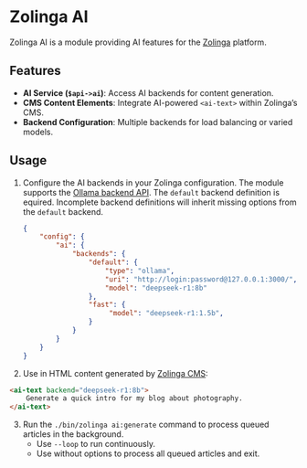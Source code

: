 # Zolinga AI

Zolinga AI is a module providing AI features for the [Zolinga](https://github.com/webdevelopers-eu/zolinga) platform.

## Features

- **AI Service (`$api->ai`)**: Access AI backends for content generation.  
- **CMS Content Elements**: Integrate AI-powered `<ai-text>` within Zolinga’s CMS.  
- **Backend Configuration**: Multiple backends for load balancing or varied models.  

## Usage

1. Configure the AI backends in your Zolinga configuration. The module supports the [Ollama backend API](https://ollama.com/download). The `default` backend definition is equired. Incomplete backend definitions will inherit missing options from the `default` backend.
   ```json
   {
       "config": {
           "ai": {
               "backends": {
                   "default": {
                       "type": "ollama",
                       "uri": "http://login:password@127.0.0.1:3000/",
                       "model": "deepseek-r1:8b"
                   },
                   "fast": {
                        "model": "deepseek-r1:1.5b",
                   }
               }
           }
       }
   }
   ```
2. Use <ai-text> in HTML content generated by [Zolinga CMS](https://github.com/webdevelopers-eu/zolinga-cms):
```html
<ai-text backend="deepseek-r1:8b">
    Generate a quick intro for my blog about photography.
</ai-text>
```

3. Run the `./bin/zolinga ai:generate` command to process queued articles in the background.  
   - Use `--loop` to run continuously.  
   - Use without options to process all queued articles and exit.
